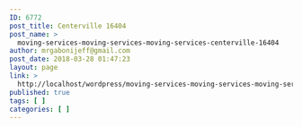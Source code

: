 ```yaml
---
ID: 6772
post_title: Centerville 16404
post_name: >
  moving-services-moving-services-moving-services-centerville-16404
author: mrgabonijeff@gmail.com
post_date: 2018-03-28 01:47:23
layout: page
link: >
  http://localhost/wordpress/moving-services-moving-services-moving-services-centerville-16404/
published: true
tags: [ ]
categories: [ ]
---
```

